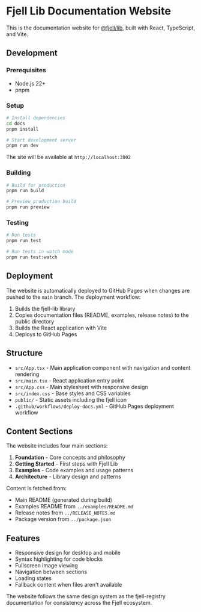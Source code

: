 # Fjell Lib Documentation Website

This is the documentation website for [@fjell/lib](https://www.npmjs.com/package/@fjell/lib), built with React, TypeScript, and Vite.

## Development

### Prerequisites

- Node.js 22+
- pnpm

### Setup

```bash
# Install dependencies
cd docs
pnpm install

# Start development server
pnpm run dev
```

The site will be available at `http://localhost:3002`

### Building

```bash
# Build for production
pnpm run build

# Preview production build
pnpm run preview
```

### Testing

```bash
# Run tests
pnpm run test

# Run tests in watch mode
pnpm run test:watch
```

## Deployment

The website is automatically deployed to GitHub Pages when changes are pushed to the `main` branch. The deployment workflow:

1. Builds the fjell-lib library
2. Copies documentation files (README, examples, release notes) to the public directory
3. Builds the React application with Vite
4. Deploys to GitHub Pages

## Structure

- `src/App.tsx` - Main application component with navigation and content rendering
- `src/main.tsx` - React application entry point
- `src/App.css` - Main stylesheet with responsive design
- `src/index.css` - Base styles and CSS variables
- `public/` - Static assets including the fjell icon
- `.github/workflows/deploy-docs.yml` - GitHub Pages deployment workflow

## Content Sections

The website includes four main sections:

1. **Foundation** - Core concepts and philosophy
2. **Getting Started** - First steps with Fjell Lib
3. **Examples** - Code examples and usage patterns
4. **Architecture** - Library design and patterns

Content is fetched from:
- Main README (generated during build)
- Examples README from `../examples/README.md`
- Release notes from `../RELEASE_NOTES.md`
- Package version from `../package.json`

## Features

- Responsive design for desktop and mobile
- Syntax highlighting for code blocks
- Fullscreen image viewing
- Navigation between sections
- Loading states
- Fallback content when files aren't available

The website follows the same design system as the fjell-registry documentation for consistency across the Fjell ecosystem.
